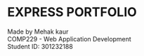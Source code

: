#  EXPRESS PORTFOLIO
  
Made by Mehak kaur  
COMP229 - Web Application Development  
Student ID: 301232188 
